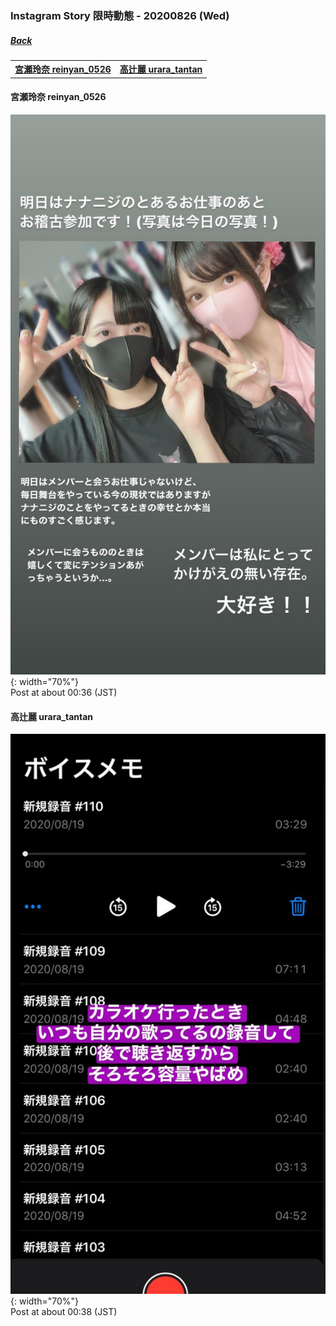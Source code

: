 ### Instagram Story 限時動態 - 20200826 (Wed)
##### [Back](../IGstory_List.md)

<table>
<tr>
<th><a href="#reinyan_0526">宮瀬玲奈 reinyan_0526</a></th>
<th><a href="#urara_tantan">高辻麗 urara_tantan</a></th>
</tr>
</table>

<a name="reinyan_0526"></a>
#### 宮瀬玲奈 reinyan_0526

![20200826_reinyan_0526_1](../../../../Album/Instagram/IGstory/August2020/20200826/20200826_reinyan_0526_1.jpg){: width="70%"}  
Post at about 00:36 (JST)  

<a name="urara_tantan"></a>
#### 高辻麗 urara_tantan

![20200826_urara_tantan_1](../../../../Album/Instagram/IGstory/August2020/20200826/20200826_urara_tantan_1.jpg){: width="70%"}  
Post at about 00:38 (JST)  
